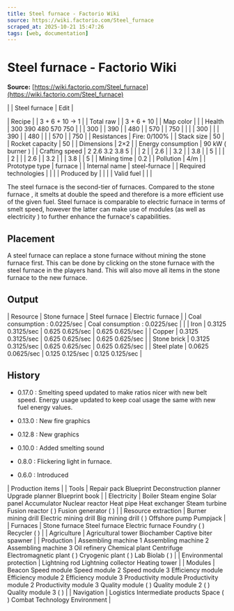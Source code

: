 ```yaml
---
title: Steel furnace - Factorio Wiki
source: https://wiki.factorio.com/Steel_furnace
scraped_at: 2025-10-21 15:47:26
tags: [web, documentation]
---
```


# Steel furnace - Factorio Wiki

**Source:** [https://wiki.factorio.com/Steel_furnace](https://wiki.factorio.com/Steel_furnace)


|  | Steel furnace | Edit |

| Recipe |
| 3 + 6 + 10 → 1 |
| Total raw |
| 3 + 6 + 10 |
| Map color |  |
| Health | 300 390 480 570 750 |  |  | 300 |  | 390 |  | 480 |  | 570 |  | 750 |
|  |  | 300 |
|  | 390 |  | 480 |
|  | 570 |  | 750 |
| Resistances | Fire: 0/100% |
| Stack size | 50 |
| Rocket capacity | 50 |
| Dimensions | 2×2 |
| Energy consumption | 90 kW ( burner ) |
| Crafting speed | 2 2.6 3.2 3.8 5 |  |  | 2 |  | 2.6 |  | 3.2 |  | 3.8 |  | 5 |
|  |  | 2 |
|  | 2.6 |  | 3.2 |
|  | 3.8 |  | 5 |
| Mining time | 0.2 |
| Pollution | 4/m |
| Prototype type | furnace |
| Internal name | steel-furnace |
| Required technologies |
|  |
| Produced by |
|  |
| Valid fuel |
|  |

The steel furnace is the second-tier of furnaces. Compared to the stone furnace , it smelts at double the speed and therefore is a more efficient use of the given fuel. Steel furnace is comparable to electric furnace in terms of smelt speed, however the latter can make use of modules (as well as electricity ) to further enhance the furnace's capabilities.

## Placement

A steel furnace can replace a stone furnace without mining the stone furnace first. This can be done by clicking on the stone furnace with the steel furnace in the players hand. This will also move all items in the stone furnace to the new furnace.

## Output

| Resource | Stone furnace | Steel furnace | Electric furnace |
| Coal consumption : 0.0225/sec | Coal consumption : 0.0225/sec |  |
| Iron | 0.3125 0.3125/sec | 0.625 0.625/sec | 0.625 0.625/sec |
| Copper | 0.3125 0.3125/sec | 0.625 0.625/sec | 0.625 0.625/sec |
| Stone brick | 0.3125 0.3125/sec | 0.625 0.625/sec | 0.625 0.625/sec |
| Steel plate | 0.0625 0.0625/sec | 0.125 0.125/sec | 0.125 0.125/sec |

## History

- 0.17.0 : Smelting speed updated to make ratios nicer with new belt speed. Energy usage updated to keep coal usage the same with new fuel energy values.

- 0.13.0 : New fire graphics

- 0.12.8 : New graphics

- 0.10.0 : Added smelting sound

- 0.8.0 : Flickering light in furnace.

- 0.6.0 : Introduced

| Production items |
| Tools | Repair pack Blueprint Deconstruction planner Upgrade planner Blueprint book |
| Electricity | Boiler Steam engine Solar panel Accumulator Nuclear reactor Heat pipe Heat exchanger Steam turbine Fusion reactor ( ) Fusion generator ( ) |
| Resource extraction | Burner mining drill Electric mining drill Big mining drill ( ) Offshore pump Pumpjack |
| Furnaces | Stone furnace Steel furnace Electric furnace Foundry ( ) Recycler ( ) |
| Agriculture | Agricultural tower Biochamber Captive biter spawner |
| Production | Assembling machine 1 Assembling machine 2 Assembling machine 3 Oil refinery Chemical plant Centrifuge Electromagnetic plant ( ) Cryogenic plant ( ) Lab Biolab ( ) |
| Environmental protection | Lightning rod Lightning collector Heating tower |
| Modules | Beacon Speed module Speed module 2 Speed module 3 Efficiency module Efficiency module 2 Efficiency module 3 Productivity module Productivity module 2 Productivity module 3 Quality module ( ) Quality module 2 ( ) Quality module 3 ( ) |
| Navigation | Logistics Intermediate products Space ( ) Combat Technology Environment |

